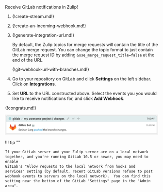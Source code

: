 Receive GitLab notifications in Zulip!

1. {!create-stream.md!}

1. {!create-an-incoming-webhook.md!}

1. {!generate-integration-url.md!}

    By default, the Zulip topics for merge requests will contain the
    title of the GitLab merge request.  You can change the topic format to
    just contain the merge request ID by adding
    `&use_merge_request_title=false` at the end of the URL.

    {!git-webhook-url-with-branches.md!}

1. Go to your repository on GitLab and click **Settings** on the left
   sidebar.  Click on **Integrations**.

1. Set **URL** to the URL constructed above. Select the events you
   you would like to receive notifications for, and click
   **Add Webhook**.

{!congrats.md!}

![](/static/images/integrations/gitlab/001.png)

!!! tip ""

    If your GitLab server and your Zulip server are on a local network
    together, and you're running GitLab 10.5 or newer, you may need to enable
    GitLab's "Allow requests to the local network from hooks and
    services" setting (by default, recent GitLab versions refuse to post
    webhook events to servers on the local network).  You can find this
    setting near the bottom of the GitLab "Settings" page in the "Admin area".
